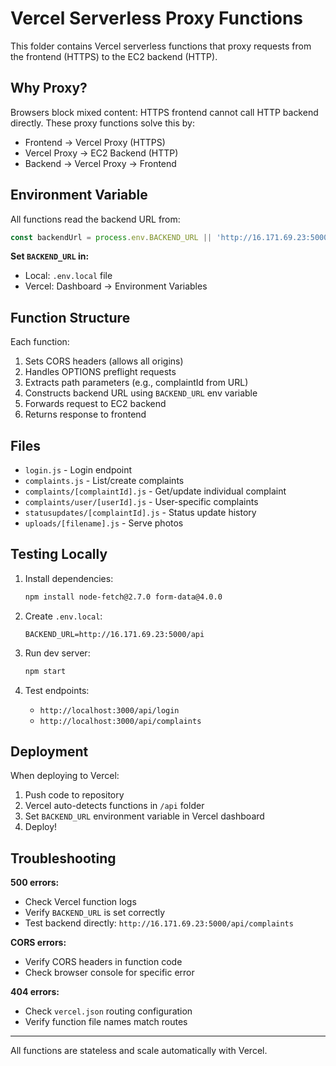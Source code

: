 # Vercel Serverless Proxy Functions

This folder contains Vercel serverless functions that proxy requests from the frontend (HTTPS) to the EC2 backend (HTTP).

## Why Proxy?

Browsers block mixed content: HTTPS frontend cannot call HTTP backend directly. These proxy functions solve this by:
- Frontend → Vercel Proxy (HTTPS)
- Vercel Proxy → EC2 Backend (HTTP)
- Backend → Vercel Proxy → Frontend

## Environment Variable

All functions read the backend URL from:
```javascript
const backendUrl = process.env.BACKEND_URL || 'http://16.171.69.23:5000/api';
```

**Set `BACKEND_URL` in:**
- Local: `.env.local` file
- Vercel: Dashboard → Environment Variables

## Function Structure

Each function:
1. Sets CORS headers (allows all origins)
2. Handles OPTIONS preflight requests
3. Extracts path parameters (e.g., complaintId from URL)
4. Constructs backend URL using `BACKEND_URL` env variable
5. Forwards request to EC2 backend
6. Returns response to frontend

## Files

- `login.js` - Login endpoint
- `complaints.js` - List/create complaints
- `complaints/[complaintId].js` - Get/update individual complaint
- `complaints/user/[userId].js` - User-specific complaints
- `statusupdates/[complaintId].js` - Status update history
- `uploads/[filename].js` - Serve photos

## Testing Locally

1. Install dependencies:
   ```bash
   npm install node-fetch@2.7.0 form-data@4.0.0
   ```

2. Create `.env.local`:
   ```
   BACKEND_URL=http://16.171.69.23:5000/api
   ```

3. Run dev server:
   ```bash
   npm start
   ```

4. Test endpoints:
   - `http://localhost:3000/api/login`
   - `http://localhost:3000/api/complaints`

## Deployment

When deploying to Vercel:
1. Push code to repository
2. Vercel auto-detects functions in `/api` folder
3. Set `BACKEND_URL` environment variable in Vercel dashboard
4. Deploy!

## Troubleshooting

**500 errors:**
- Check Vercel function logs
- Verify `BACKEND_URL` is set correctly
- Test backend directly: `http://16.171.69.23:5000/api/complaints`

**CORS errors:**
- Verify CORS headers in function code
- Check browser console for specific error

**404 errors:**
- Check `vercel.json` routing configuration
- Verify function file names match routes

---
All functions are stateless and scale automatically with Vercel.
